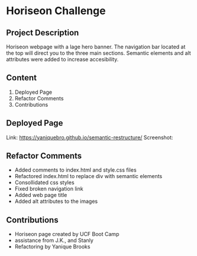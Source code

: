 # Horiseon Challenge 

## Project Description
Horiseon webpage with a lage hero banner. The navigation bar located at the top will direct you to the three main sections. Semantic elements and alt attributes were added to increase accesibility.

## Content
1. Deployed Page
2. Refactor Comments
3. Contributions

## Deployed Page
Link: https://yaniquebro.github.io/semantic-restructure/
Screenshot:

## Refactor Comments
* Added comments to index.html and style.css files
* Refactored index.html to replace div with semantic elements
* Consollidated css styles
* Fixed broken navigation link
* Added web page title
* Added alt attributes to the images

## Contributions 
* Horiseon page created by UCF Boot Camp
* assistance from J.K., and Stanly
* Refactoring by Yanique Brooks
